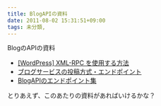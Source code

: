 ```yaml
---
title: BlogAPIの資料
date: 2011-08-02 15:31:51+09:00
tags: 未分類, 
---
```

BlogのAPIの資料
<ul>
	<li><a href="http://blog.syuhari.jp/archives/1373">[WordPress] XML-RPC を使用する方法</a></li>
	<li><a href="http://bpm.cocolog-nifty.com/d/cat36016795/index.html">ブログサービスの投稿方式・エンドポイント</a></li>
	<li><a href="http://sozai.7gates.net/blog/docs/blogapi/">BlogAPIのエンドポイント集</a></li>
</ul>
とりあえず、このあたりの資料があればいけるかな？
